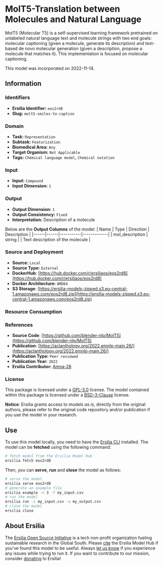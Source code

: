 # MolT5-Translation between Molecules and Natural Language

MolT5 (Molecular T5) is a self-supervised learning framework pretrained on unlabeled natural language text and molecule strings with two end goals: molecular captioning (given a molecule, generate its description) and text-based de novo molecular generation (given a description, propose a molecule that matches it). This implementation is focused on molecular captioning.

This model was incorporated on 2022-11-14.

## Information
### Identifiers
- **Ersilia Identifier:** `eos2rd8`
- **Slug:** `molt5-smiles-to-caption`

### Domain
- **Task:** `Representation`
- **Subtask:** `Featurization`
- **Biomedical Area:** `Any`
- **Target Organism:** `Not Applicable`
- **Tags:** `Chemical language model`, `Chemical notation`

### Input
- **Input:** `Compound`
- **Input Dimension:** `1`

### Output
- **Output Dimension:** `1`
- **Output Consistency:** `Fixed`
- **Interpretation:** Description of a molecule

Below are the **Output Columns** of the model:
| Name | Type | Direction | Description |
|------|------|-----------|-------------|
| mol_description | string |  | Text description of the molecule |


### Source and Deployment
- **Source:** `Local`
- **Source Type:** `External`
- **DockerHub**: [https://hub.docker.com/r/ersiliaos/eos2rd8](https://hub.docker.com/r/ersiliaos/eos2rd8)
- **Docker Architecture:** `AMD64`
- **S3 Storage**: [https://ersilia-models-zipped.s3.eu-central-1.amazonaws.com/eos2rd8.zip](https://ersilia-models-zipped.s3.eu-central-1.amazonaws.com/eos2rd8.zip)

### Resource Consumption


### References
- **Source Code**: [https://github.com/blender-nlp/MolT5](https://github.com/blender-nlp/MolT5)
- **Publication**: [https://aclanthology.org/2022.emnlp-main.26/](https://aclanthology.org/2022.emnlp-main.26/)
- **Publication Type:** `Peer reviewed`
- **Publication Year:** `2022`
- **Ersilia Contributor:** [Amna-28](https://github.com/Amna-28)

### License
This package is licensed under a [GPL-3.0](https://github.com/ersilia-os/ersilia/blob/master/LICENSE) license. The model contained within this package is licensed under a [BSD-3-Clause](LICENSE) license.

**Notice**: Ersilia grants access to models _as is_, directly from the original authors, please refer to the original code repository and/or publication if you use the model in your research.


## Use
To use this model locally, you need to have the [Ersilia CLI](https://github.com/ersilia-os/ersilia) installed.
The model can be **fetched** using the following command:
```bash
# fetch model from the Ersilia Model Hub
ersilia fetch eos2rd8
```
Then, you can **serve**, **run** and **close** the model as follows:
```bash
# serve the model
ersilia serve eos2rd8
# generate an example file
ersilia example -n 3 -f my_input.csv
# run the model
ersilia run -i my_input.csv -o my_output.csv
# close the model
ersilia close
```

## About Ersilia
The [Ersilia Open Source Initiative](https://ersilia.io) is a tech non-profit organization fueling sustainable research in the Global South.
Please [cite](https://github.com/ersilia-os/ersilia/blob/master/CITATION.cff) the Ersilia Model Hub if you've found this model to be useful. Always [let us know](https://github.com/ersilia-os/ersilia/issues) if you experience any issues while trying to run it.
If you want to contribute to our mission, consider [donating](https://www.ersilia.io/donate) to Ersilia!
